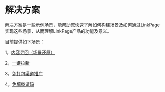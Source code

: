 # 解决方案

解决方案是一些示例场景，能帮助您快速了解如何构建场景及如何通过LinkPage实现这些场景，从而理解LinkPage产品的功能及意义。

目前提供如下场景：

1，[内容寻回（场景还原）](the-content-retrieved.md)

2，[一键拉新](a-key-new.md)

3，[免打包渠道推广](no-packaging.md)

4，[免填邀请码](no-invitation-code.md)

